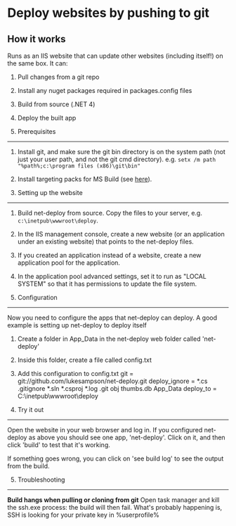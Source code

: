﻿Deploy websites by pushing to git
=================================

How it works
------------
Runs as an IIS website that can update other websites (including itself!) on the same box. It can:

1. Pull changes from a git repo
2. Install any nuget packages required in packages.config files
3. Build from source (.NET 4)
4. Deploy the built app

1. Prerequisites
----------------

1. Install git, and make sure the git bin directory is on the system path (not just your user path, and not the git cmd directory).
   e.g. `setx /m path "%path%;c:\program files (x86)\git\bin"`
2. Install targeting packs for MS Build (see [here](http://stackoverflow.com/a/3315614/87453)).

2. Setting up the website
-------------------------

1. Build net-deploy from source. Copy the files to your server, e.g. `c:\inetpub\wwwroot\deploy`.
2. In the IIS management console, create a new website (or an application under an existing website) that points to the net-deploy files.
3. If you created an application instead of a website, create a new application pool for the application.
4. In the application pool advanced settings, set it to run as "LOCAL SYSTEM" so that it has permissions to update the file system.

3. Configuration
----------------

Now you need to configure the apps that net-deploy can deploy. A good example is setting up net-deploy to deploy itself

1. Create a folder in App_Data in the net-deploy web folder called 'net-deploy'
2. Inside this folder, create a file called config.txt
3. Add this configuration to config.txt
    git = git://github.com/lukesampson/net-deploy.git
    deploy_ignore = *.cs .gitignore *.sln *.csproj *.log .git obj thumbs.db App_Data
    deploy_to = C:\inetpub\wwwroot\deploy


4. Try it out
-------------

Open the website in your web browser and log in. If you configured net-deploy as above you should see one app, 'net-deploy'. Click on it, and then click 'build' to test that it's working.

If something goes wrong, you can click on 'see build log' to see the output from the build.


5. Troubleshooting
------------------

**Build hangs when pulling or cloning from git**
Open task manager and kill the ssh.exe process: the build will then fail. What's probably happening is, SSH is looking for your private key in %userprofile%

